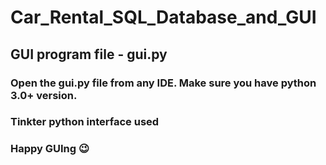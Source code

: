 # Car_Rental_SQL_Database_and_GUI
## GUI program file - gui.py
### Open the gui.py file from any IDE. Make sure you have python 3.0+ version.
### Tinkter python interface used
### Happy GUIng 😉
